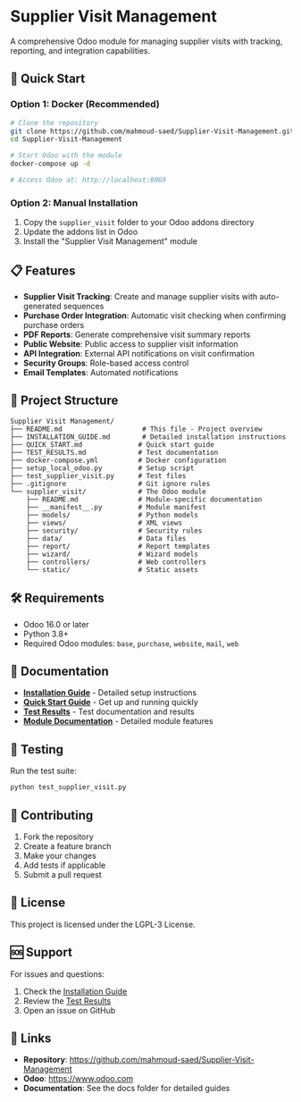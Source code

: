# Supplier Visit Management

A comprehensive Odoo module for managing supplier visits with tracking, reporting, and integration capabilities.

## 🚀 Quick Start

### Option 1: Docker (Recommended)
```bash
# Clone the repository
git clone https://github.com/mahmoud-saed/Supplier-Visit-Management.git
cd Supplier-Visit-Management

# Start Odoo with the module
docker-compose up -d

# Access Odoo at: http://localhost:8069
```

### Option 2: Manual Installation
1. Copy the `supplier_visit` folder to your Odoo addons directory
2. Update the addons list in Odoo
3. Install the "Supplier Visit Management" module

## 📋 Features

- **Supplier Visit Tracking**: Create and manage supplier visits with auto-generated sequences
- **Purchase Order Integration**: Automatic visit checking when confirming purchase orders
- **PDF Reports**: Generate comprehensive visit summary reports
- **Public Website**: Public access to supplier visit information
- **API Integration**: External API notifications on visit confirmation
- **Security Groups**: Role-based access control
- **Email Templates**: Automated notifications

## 📁 Project Structure

```
Supplier Visit Management/
├── README.md                    # This file - Project overview
├── INSTALLATION_GUIDE.md        # Detailed installation instructions
├── QUICK_START.md              # Quick start guide
├── TEST_RESULTS.md             # Test documentation
├── docker-compose.yml          # Docker configuration
├── setup_local_odoo.py         # Setup script
├── test_supplier_visit.py      # Test files
├── .gitignore                  # Git ignore rules
└── supplier_visit/             # The Odoo module
    ├── README.md               # Module-specific documentation
    ├── __manifest__.py         # Module manifest
    ├── models/                 # Python models
    ├── views/                  # XML views
    ├── security/               # Security rules
    ├── data/                   # Data files
    ├── report/                 # Report templates
    ├── wizard/                 # Wizard models
    ├── controllers/            # Web controllers
    └── static/                 # Static assets
```

## 🛠️ Requirements

- Odoo 16.0 or later
- Python 3.8+
- Required Odoo modules: `base`, `purchase`, `website`, `mail`, `web`

## 📖 Documentation

- **[Installation Guide](INSTALLATION_GUIDE.md)** - Detailed setup instructions
- **[Quick Start Guide](QUICK_START.md)** - Get up and running quickly
- **[Test Results](TEST_RESULTS.md)** - Test documentation and results
- **[Module Documentation](supplier_visit/README.md)** - Detailed module features

## 🧪 Testing

Run the test suite:
```bash
python test_supplier_visit.py
```

## 🤝 Contributing

1. Fork the repository
2. Create a feature branch
3. Make your changes
4. Add tests if applicable
5. Submit a pull request

## 📄 License

This project is licensed under the LGPL-3 License.

## 🆘 Support

For issues and questions:
1. Check the [Installation Guide](INSTALLATION_GUIDE.md)
2. Review the [Test Results](TEST_RESULTS.md)
3. Open an issue on GitHub

## 🔗 Links

- **Repository**: https://github.com/mahmoud-saed/Supplier-Visit-Management
- **Odoo**: https://www.odoo.com
- **Documentation**: See the docs folder for detailed guides
